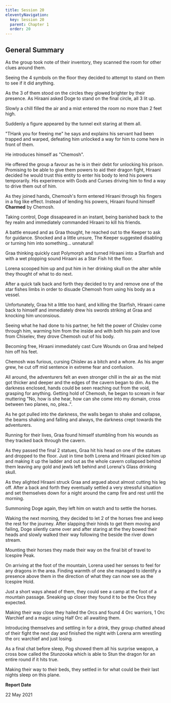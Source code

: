 ```yaml
---
title: Session 20
eleventyNavigation:
  key: Session 20
  parent: Chapter 1
  order: 20
---
```


## General Summary

As the group took note of their inventory, they scanned the room for other clues around them.  

 Seeing the 4 symbols on the floor they decided to attempt to stand on them to see if it did anything.  

 As the 3 of them stood on the circles they glowed brighter by their presence. As Hiraani asked Doge to stand on the final circle, all 3 lit up.  

 Slowly a chill filled the air and a mist entered the room no more than 2 feet high.  

 Suddenly a figure appeared by the tunnel exit staring at them all.  

 "THank you for freeing me" he says and explains his servant had been trapped and warped, defeating him unlocked a way for him to come here in front of them.  

 He introduces himself as "Chemosh".  

 He offered the group a favour as he is in their debt for unlocking his prison. Promising to be able to give them powers to aid their dragon fight, Hiraani decided he would trust this entity to enter his body to lend his powers temporarily. His experirence with Gods and Curses driving him to find a way to drive them out of him.  

 As they joined hands, Chemosh's form entered Hiraani through his fingers in a fog like effect. Instead of lending his powers, Hiraani found himself **Charmed** by Chemosh.  

 Taking control, Doge dissapeared in an instant, being banished back to the fey realm and immediately commanded Hiraani to kill his friends.  

 A battle ensued and as Graa thought, he reached out to the Keeper to ask for guidance. Shocked and a little unsure, The Keeper suggested disabling or turning him into something... unnatural!  

 Graa thinking quickly cast Polymorph and turned Hiraani into a Starfish and with a wet plopping sound Hiraani as a Star Fish hit the floor.  

 Lorena scooped him up and put him in her drinking skull on the alter while they thought of what to do next.  

 After a quick talk back and forth they decided to try and remove one of the star fishes limbs in order to disuade Chemosh from using his body as a vessel.  

 Unfortunately, Graa hit a little too hard, and killing the Starfish, Hiraani came back to himself and immediately drew his swords striking at Graa and knocking him unconsious.  

 Seeing what he had done to his partner, he felt the power of Chislev come through him, warming him from the inside and with both his pain and love from Chiselev, they drove Chemosh out of his body.  

 Becoming free, Hiraani immediately cast Cure Wounds on Graa and helped him off his feet.  

 Chemosh was furious, cursing Chislev as a bitch and a whore. As his anger grew, he cut off mid sentence in extreme fear and confusion.  

 All around, the adventurers felt an even stronger chill in the air as the mist got thicker and deeper and the edges of the cavern began to dim. As the darkness enclosed, hands could be seen reaching out from the void, grasping for anything. Getting hold of Chemosh, he began to scream in fear muttering "No, how is she hear, how can she come into my domain, cross between two planes, no, plea..".  

 As he got pulled into the darkness, the walls began to shake and collapse, the beams shaking and falling and always, the darkness crept towards the adventurers.  

 Running for their lives, Graa found himself stumbling from his wounds as they tracked back through the cavern.  

 As they passed the final 2 statues, Graa hit his head on one of the statues and dropped to the floor. Just in time both Lorena and Hiraani picked him up and making it up the ladder and out as the whole cavern collapsed behind them leaving any gold and jewls left behind and Lorena's Glass drinking skull.  

 As they alighted Hiraani struck Graa and argued about almost cutting his leg off. After a back and forth they eventually settled a very stressful situation and set themselves down for a night around the camp fire and rest until the morning.  

 Summoning Doge again, they left him on watch and to settle the horses.  

 Waking the next morning, they decided to let 2 of the horses free and keep the rest for the journey. After slapping their hinds to get them moving and failing, Doge silently came over and after staring at the they bowed their heads and slowly walked their way following the beside the river down stream.  

 Mounting their horses they made their way on the final bit of travel to Icespire Peak.  

 On arriving at the foot of the mountain, Lorena used her senses to feel for any dragons in the area. Finding warmth of one she managed to identify a presence above them in the direction of what they can now see as the Icespire Hold.  

 Just a short ways ahead of them, they could see a camp at the foot of a mountain passage. Sneaking up closer they found it to be the Orcs they expected.  

 Making their way close they hailed the Orcs and found 4 Orc warriors, 1 Orc Warchief and a magic using Half Orc all awaiting them.  

 Introducing themselves and settling in for a drink, they group chatted ahead of their fight the next day and finished the night with Lorena arm wrestling the orc warchief and just losing.  

 As a final chat before sleep, Pog showed them all his surprise weapon, a cross bow called the Stunzooka which is able to Stun the dragon for an entire round if it hits true.  

 Making their way to their beds, they settled in for what could be their last nights sleep on this plane.

**Report Date**

22 May 2021
